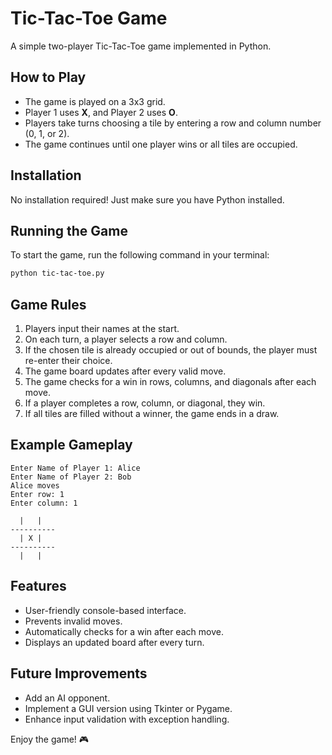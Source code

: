 # Tic-Tac-Toe Game

A simple two-player Tic-Tac-Toe game implemented in Python.

## How to Play

- The game is played on a 3x3 grid.
- Player 1 uses **X**, and Player 2 uses **O**.
- Players take turns choosing a tile by entering a row and column number (0, 1, or 2).
- The game continues until one player wins or all tiles are occupied.

## Installation

No installation required! Just make sure you have Python installed.

## Running the Game

To start the game, run the following command in your terminal:

```bash
python tic-tac-toe.py
```

## Game Rules

1. Players input their names at the start.
2. On each turn, a player selects a row and column.
3. If the chosen tile is already occupied or out of bounds, the player must re-enter their choice.
4. The game board updates after every valid move.
5. The game checks for a win in rows, columns, and diagonals after each move.
6. If a player completes a row, column, or diagonal, they win.
7. If all tiles are filled without a winner, the game ends in a draw.

## Example Gameplay

```
Enter Name of Player 1: Alice
Enter Name of Player 2: Bob
Alice moves
Enter row: 1
Enter column: 1

  |   |  
----------
  | X |  
----------
  |   |  
```

## Features

- User-friendly console-based interface.
- Prevents invalid moves.
- Automatically checks for a win after each move.
- Displays an updated board after every turn.

## Future Improvements

- Add an AI opponent.
- Implement a GUI version using Tkinter or Pygame.
- Enhance input validation with exception handling.

Enjoy the game! 🎮

